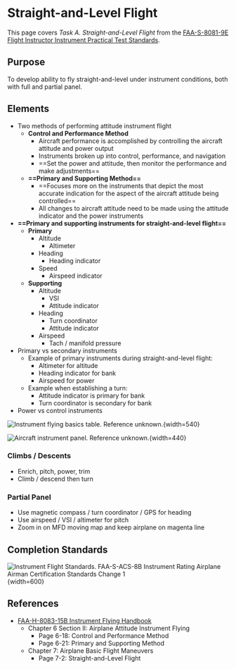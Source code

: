# Straight-and-Level Flight

This page covers *Task A. Straight-and-Level Flight* from the [FAA-S-8081-9E Flight Instructor Instrument Practical Test Standards](https://www.faa.gov/training_testing/testing/acs/cfi_instrument_pts_9.pdf).

## Purpose

To develop ability to fly straight-and-level under instrument conditions, both with full and partial panel.

## Elements

* Two methods of performing attitude instrument flight
  * **Control and Performance Method**
    * Aircraft performance is accomplished by controlling the aircraft attitude and power output
    * Instruments broken up into control, performance, and navigation
    * ==Set the power and attitude, then monitor the performance and make adjustments==
  * **==Primary and Supporting Method==**
    * ==Focuses more on the instruments that depict the most accurate indication for the aspect of the aircraft attitude being controlled==
    * All changes to aircraft attitude need to be made using the attitude indicator and the power instruments
* **==Primary and supporting instruments for straight-and-level flight==**
  * **Primary**
    * Altitude
      * Altimeter
    * Heading
      * Heading indicator
    * Speed
      * Airspeed indicator
  * **Supporting**
    * Altitude
      * VSI
      * Attitude indicator
    * Heading
      * Turn coordinator
      * Attitude indicator
    * Airspeed
      * Tach / manifold pressure
* Primary vs secondary instruments
  * Example of primary instruments during straight-and-level flight:
    * Altimeter for altitude
    * Heading indicator for bank
    * Airspeed for power
  * Example when establishing a turn:
    * Attitude indicator is primary for bank
    * Turn coordinator is secondary for bank
* Power vs control instruments

![Instrument flying basics table. Reference unknown.](/img/instrument-flying-basics-table.png){width=540}

![Aircraft instrument panel. Reference unknown.](/img/instrument-flying-basics-1.png){width=440}

### Climbs / Descents

* Enrich, pitch, power, trim
* Climb / descend then turn

### Partial Panel

* Use magnetic compass / turn coordinator / GPS for heading
* Use airspeed / VSI / altimeter for pitch
* Zoom in on MFD moving map and keep airplane on magenta line

## Completion Standards

![Instrument Flight Standards. [FAA-S-ACS-8B Instrument Rating Airplane Airman Certification Standards Change 1](https://www.faa.gov/sites/faa.gov/files/training_testing/testing/acs/instrument_rating_acs_change_1.pdf)](/img/instrument-acs/instrument-acs-iv-a-instrument-flight.png){width=600}

## References

* [FAA-H-8083-15B Instrument Flying Handbook](https://www.faa.gov/sites/faa.gov/files/regulations_policies/handbooks_manuals/aviation/FAA-H-8083-15B.pdf)
  * Chapter 6 Section II: Airplane Attitude Instrument Flying
    * Page 6-18: Control and Performance Method
    * Page 6-21: Primary and Supporting Method
  * Chapter 7: Airplane Basic Flight Maneuvers
    * Page 7-2: Straight-and-Level Flight